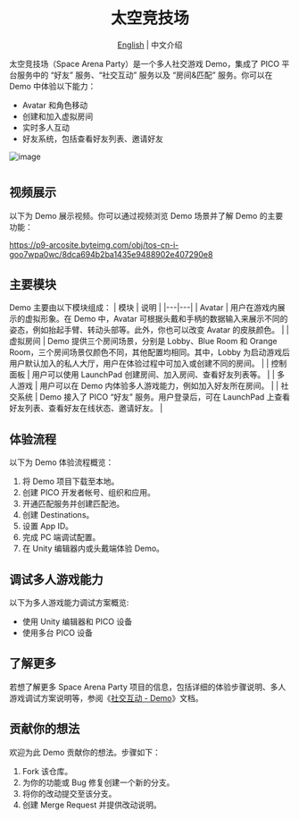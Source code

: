 <h1 align="center">
<span>太空竞技场</span>
</h1>
<p align="center">
    <a href="./README.md">English</a> | 中文介绍
</p>

太空竞技场（Space Arena Party）是一个多人社交游戏 Demo，集成了 PICO 平台服务中的 “好友” 服务、“社交互动” 服务以及 “房间&匹配” 服务。你可以在 Demo 中体验以下能力：
- Avatar 和角色移动
- 创建和加入虚拟房间
- 实时多人互动
- 好友系统，包括查看好友列表、邀请好友
 
![image](https://github.com/Pico-Developer/PlatformSamples-Unity-SpaceArenaParty/assets/110143438/d2239b63-e0e7-4a67-9d2b-0cdb3bde2c3f)<h1 align="center">

## 视频展示
以下为 Demo 展示视频。你可以通过视频浏览 Demo 场景并了解 Demo 的主要功能：

https://p9-arcosite.byteimg.com/obj/tos-cn-i-goo7wpa0wc/8dca694b2ba1435e9488902e407290e8

## 主要模块
Demo 主要由以下模块组成：
| 模块 | 说明 |
|---|---|
| Avatar | 用户在游戏内展示的虚拟形象。在 Demo 中，Avatar 可根据头戴和手柄的数据输入来展示不同的姿态，例如抬起手臂、转动头部等。此外，你也可以改变 Avatar 的皮肤颜色。 |
| 虚拟房间 | Demo 提供三个房间场景，分别是 Lobby、Blue Room 和 Orange Room，三个房间场景仅颜色不同，其他配置均相同。其中，Lobby 为启动游戏后用户默认加入的私人大厅，用户在体验过程中可加入或创建不同的房间。 |
| 控制面板 | 用户可以使用 LaunchPad 创建房间、加入房间、查看好友列表等。 |
| 多人游戏 | 用户可以在 Demo 内体验多人游戏能力，例如加入好友所在房间。 |
| 社交系统 | Demo 接入了 PICO “好友” 服务。用户登录后，可在 LaunchPad 上查看好友列表、查看好友在线状态、邀请好友。 |

## 体验流程
以下为 Demo 体验流程概览：
1. 将 Demo 项目下载至本地。
2. 创建 PICO 开发者帐号、组织和应用。
3. 开通匹配服务并创建匹配池。
4. 创建 Destinations。
5. 设置 App ID。
6. 完成 PC 端调试配置。
7. 在 Unity 编辑器内或头戴端体验 Demo。

## 调试多人游戏能力
以下为多人游戏能力调试方案概览:
- 使用 Unity 编辑器和 PICO 设备
- 使用多台 PICO 设备

## 了解更多
若想了解更多 Space Arena Party 项目的信息，包括详细的体验步骤说明、多人游戏调试方案说明等，参阅《[社交互动 - Demo](https://developer-cn.pico-interactive.com/document/unity/social-interaction-demo/)》文档。

## 贡献你的想法
欢迎为此 Demo 贡献你的想法。步骤如下：

1. Fork 该仓库。
2. 为你的功能或 Bug 修复创建一个新的分支。
3. 将你的改动提交至该分支。
4. 创建 Merge Request 并提供改动说明。
